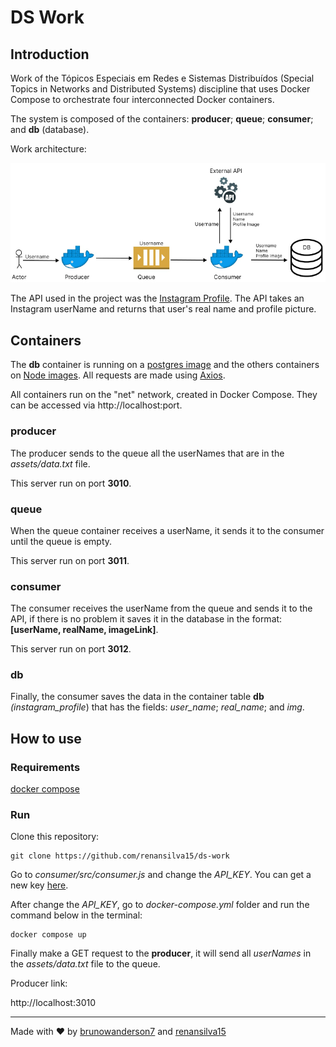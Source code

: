 # DS Work

## Introduction

Work of the Tópicos Especiais em Redes e Sistemas Distribuídos (Special Topics in Networks and Distributed Systems) discipline that uses Docker Compose to orchestrate four interconnected Docker containers.

The system is composed of the containers: **producer**; **queue**; **consumer**; and **db** (database). 

Work architecture:

![architecture](architecture.png)

The API used in the project was the [Instagram Profile](https://rapidapi.com/fariswdcash-434L2ELS8qx/api/instagram-profile1/). The API takes an Instagram userName and returns that user's real name and profile picture.

## Containers
The **db** container is running on a [postgres image](https://hub.docker.com/_/postgres) and the others containers on [Node images](https://hub.docker.com/_/node). All requests are made using [Axios](https://axios-http.com/docs/intro).

All containers run on the "net" network, created in Docker Compose. They can be accessed via http://localhost:port.

### producer
The producer sends to the queue all the userNames that are in the *assets/data.txt* file.

This server run on port **3010**.

### queue
When the queue container receives a userName, it sends it to the consumer until the queue is empty.

This server run on port **3011**.

### consumer
The consumer receives the userName from the queue and sends it to the API, if there is no problem it saves it in the database in the format: **[userName, realName, imageLink]**.

This server run on port **3012**.

### db
Finally, the consumer saves the data in the container table **db** *(instagram_profile*) that has the fields:
*user_name*; *real_name*; and *img*.

## How to use

### Requirements

[docker compose](https://docs.docker.com/compose/)

### Run

Clone this repository:
```
git clone https://github.com/renansilva15/ds-work 
```

Go to *consumer/src/consumer.js* and change the *API_KEY*. You can get a new key [here](https://rapidapi.com/fariswdcash-434L2ELS8qx/api/instagram-profile1/).

After change the *API_KEY*, go to *docker-compose.yml* folder and run the command below in the terminal:

```
docker compose up
```
Finally make a GET request to the **producer**, it will send all *userNames* in the *assets/data.txt* file to the queue.

Producer link:

http://localhost:3010

---

Made with ❤️ by [brunowanderson7](https://github.com/brunowanderson7) and [renansilva15](https://github.com/renansilva15)
